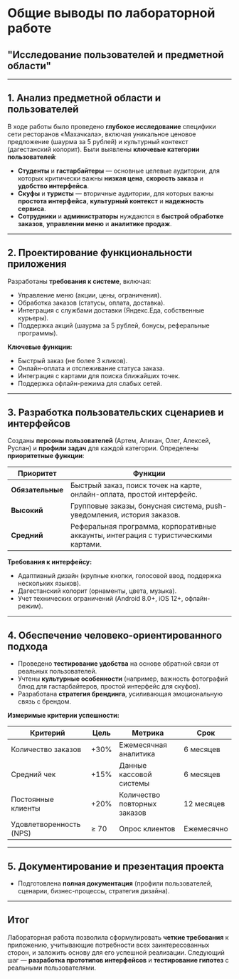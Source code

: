 # Общие выводы по лабораторной работе
## "Исследование пользователей и предметной области"

---

## 1. Анализ предметной области и пользователей

В ходе работы было проведено **глубокое исследование** специфики сети ресторанов «Махачкала», включая уникальное ценовое предложение (шаурма за 5 рублей) и культурный контекст (дагестанский колорит). Были выявлены **ключевые категории пользователей**:

- **Студенты** и **гастарбайтеры** — основные целевые аудитории, для которых критически важны **низкая цена**, **скорость заказа** и **удобство интерфейса**.
- **Скуфы** и **туристы** — вторичные аудитории, для которых важны **простота интерфейса**, **культурный контекст** и **надежность сервиса**.
- **Сотрудники** и **администраторы** нуждаются в **быстрой обработке заказов**, **управлении меню** и **аналитике продаж**.

---

## 2. Проектирование функциональности приложения

Разработаны **требования к системе**, включая:
- Управление меню (акции, цены, ограничения).
- Обработка заказов (статусы, оплата, доставка).
- Интеграция с службами доставки (Яндекс.Еда, собственные курьеры).
- Поддержка акций (шаурма за 5 рублей, бонусы, реферальные программы).

**Ключевые функции:**
- Быстрый заказ (не более 3 кликов).
- Онлайн-оплата и отслеживание статуса заказа.
- Интеграция с картами для поиска ближайших точек.
- Поддержка офлайн-режима для слабых сетей.

---

## 3. Разработка пользовательских сценариев и интерфейсов

Созданы **персоны пользователей** (Артем, Алихан, Олег, Алексей, Руслан) и **профили задач** для каждой категории. Определены **приоритетные функции**:

| **Приоритет**       | **Функции**                                                                 |
|---------------------|-----------------------------------------------------------------------------|
| **Обязательные**    | Быстрый заказ, поиск точек на карте, онлайн-оплата, простой интерфейс.     |
| **Высокий**         | Групповые заказы, бонусная система, push-уведомления, история заказов.     |
| **Средний**         | Реферальная программа, корпоративные аккаунты, интеграция с туристическими картами. |

**Требования к интерфейсу:**
- Адаптивный дизайн (крупные кнопки, голосовой ввод, поддержка нескольких языков).
- Дагестанский колорит (орнаменты, цвета, музыка).
- Учет технических ограничений (Android 8.0+, iOS 12+, офлайн-режим).

---

## 4. Обеспечение человеко-ориентированного подхода

- Проведено **тестирование удобства** на основе обратной связи от реальных пользователей.
- Учтены **культурные особенности** (например, важность фотографий блюд для гастарбайтеров, простой интерфейс для скуфов).
- Разработана **стратегия брендинга**, усиливающая эмоциональную связь с брендом.

**Измеримые критерии успешности:**

| **Критерий**               | **Цель**       | **Метрика**                     | **Срок**       |
|----------------------------|-----------------|----------------------------------|-----------------|
| Количество заказов         | +30%            | Ежемесячная аналитика           | 6 месяцев       |
| Средний чек                | +15%            | Данные кассовой системы         | 6 месяцев       |
| Постоянные клиенты         | +20%            | Количество повторных заказов    | 12 месяцев      |
| Удовлетворенность (NPS)    | ≥ 70            | Опрос клиентов                  | Ежемесячно      |

---

## 5. Документирование и презентация проекта

- Подготовлена **полная документация** (профили пользователей, сценарии, бизнес-процессы, стратегия дизайна).

---

## Итог

Лабораторная работа позволила сформулировать **четкие требования** к приложению, учитывающие потребности всех заинтересованных сторон, и заложить основу для его успешной реализации. Следующий шаг — **разработка прототипов интерфейсов** и **тестирование гипотез** с реальными пользователями.
